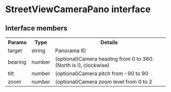 # StreetViewCameraPano interface

## Interface members

<table>
<tr>
  <th>Params</th>
  <th>Type</th>
  <th>Details</th>
</tr>
<tr>
  <td>target</td>
  <td>string</td>
  <td>Panorama ID</td>
</tr>
<tr>
  <td>bearing</td>
  <td>number</td>
  <td>(optional)Camera heading from 0 to 360. (North is 0, clockwise)</td>
</tr>
<tr>
  <td>tilt</td>
  <td>number</td>
  <td>(optional)Camera pitch from -90 to 90</td>
</tr>
<tr>
  <td>zoom</td>
  <td>number</td>
  <td>(optional)Camera zoom level from 0 to 2</td>
</tr>
</table>
